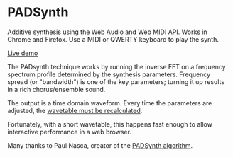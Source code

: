 PADSynth
=================

Additive synthesis using the Web Audio and Web MIDI API. Works in Chrome and Firefox.
Use a MIDI or QWERTY keyboard to play the synth.

[Live demo](http://mmontag.github.io/padsynth-js/)

The PADsynth technique works by running the inverse FFT on a frequency spectrum profile determined by the synthesis parameters. Frequency spread (or "bandwidth") is one of the key parameters; turning it up results in a rich chorus/ensemble sound.

The output is a time domain waveform. Every time the parameters are adjusted, the [wavetable must be recalculated](https://github.com/mmontag/padsynth-js/blob/3ad41048a11fb4fb70a24f895fb6c77c37dcac27/src/padvoice.js#L86). 

Fortunately, with a short wavetable, this happens fast enough to allow interactive performance in a web browser.


Many thanks to Paul Nasca, creator of the [PADSynth algorithm](http://www.paulnasca.com/algorithms-created-by-me#TOC-PadSynth-synthesis-algorithm).
